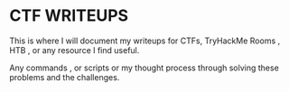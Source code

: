 # CTF WRITEUPS

This is where I will document my writeups for CTFs, TryHackMe Rooms , HTB , or any resource I find useful.

Any commands , or scripts or my thought process through solving these problems and the challenges.

